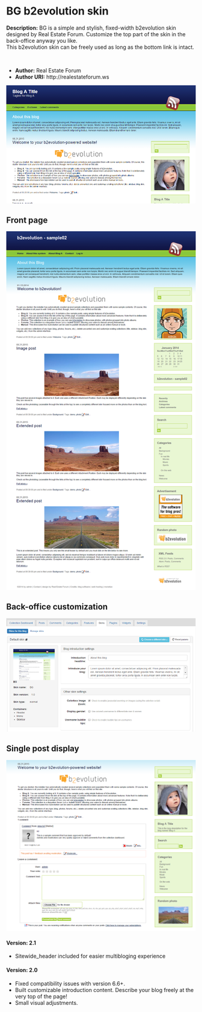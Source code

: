<h1>BG b2evolution skin</h1>
<p><b>Description:</b> BG is a simple and stylish, fixed-width b2evolution skin designed by Real Estate Forum. Customize the top part of the skin in the back-office anyway you like. <br/>
This b2evolution skin can be freely used as long as the bottom link is intact.
</p>
<br/>
<ul>
<li><b>Author:</b> Real Estate Forum</li>
<li><b>Author URI:</b> http://realestateforum.ws</li>
</ul>

<img src="skinshot.png"><br/>
<h2>Front page</h2>
<img src="bg-entire_page-main.png"><br/>
<h2>Back-office customization</h2>
<img src="044_bg.png"><br/>
<h2>Single post display</h2>
<img src="bg-entire_page-single.png"><br/>

<h4>Version: 2.1</h4>	
<ul>
	<li>Sitewide_header included for easier multibloging experience</li>
</ul>
<h4>Version: 2.0</h4>	
<ul>
	<li> Fixed compatibility issues with version 6.6+.</li>
	<li> Built customizable introduction content. Describe your blog freely at the very top of the page!</li>
	<li> Small visual adjustments.</li>
</ul>

